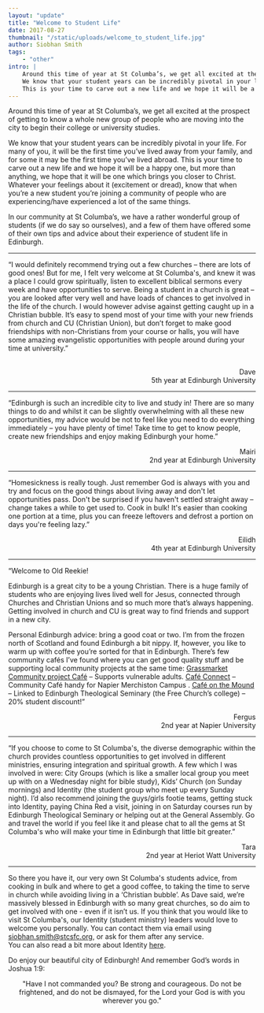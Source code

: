 ```yaml
---
layout: "update"
title: "Welcome to Student Life"
date: 2017-08-27
thumbnail: "/static/uploads/welcome_to_student_life.jpg"
author: Siobhan Smith
tags: 
    - "other"
intro: |
    Around this time of year at St Columba’s, we get all excited at the prospect of getting to know a whole new group of people who are moving into the city to begin their college or university studies.
    We know that your student years can be incredibly pivotal in your life.
    This is your time to carve out a new life and we hope it will be a happy one, but more than anything, we hope that it will be one which brings you closer to Christ.
---
```

<p>Around this time of year at St Columba’s, we get all excited at the prospect of getting to know a whole new group of people who are moving into the city to begin their college or university studies.</p><p>We know that your student years can be incredibly pivotal in your life. For many of you, it will be the first time you’ve lived away from your family, and for some it may be the first time you’ve lived abroad. This is your time to carve out a new life and we hope it will be a happy one, but more than anything, we hope that it will be one which brings you closer to Christ. Whatever your feelings about it (excitement or dread), know that when you’re a new student you’re joining a community of people who are experiencing/have experienced a lot of the same things.</p><p>In our community at St Columba’s, we have a rather wonderful group of students (if we do say so ourselves), and a few of them have offered some of their own tips and advice about their experience of student life in Edinburgh.<br></p><hr><p>“I would definitely recommend trying out a few churches – there are lots of good ones! But for me, I felt very welcome at St Columba's, and knew it was a place I could grow spiritually, listen to excellent biblical sermons every week and have opportunities to serve. Being a student in a church is great – you are looked after very well and have loads of chances to get involved in the life of the church. I would however advise against getting caught up in a Christian bubble. It’s easy to spend most of your time with your new friends from church and CU (Christian Union), but don’t forget to make good friendships with non-Christians from your course or halls, you will have some amazing evangelistic opportunities with people around during your time at university.”</p><p style="text-align: right;" rel="text-align: right;"><br>Dave<br>5th year at Edinburgh University<br></p><hr><p>“Edinburgh is such an incredible city to live and study in! There are so many things to do and whilst it can be slightly overwhelming with all these new opportunities, my advice would be not to feel like you need to do everything immediately – you have plenty of time! Take time to get to know people, create new friendships and enjoy making Edinburgh your home.”</p><p style="text-align: right;">Mairi<br>2nd year at Edinburgh University<br></p><hr><p>“Homesickness is really tough. Just remember God is always with you and try and focus on the good things about living away and don't let opportunities pass. Don't be surprised if you haven't settled straight away – change takes a while to get used to. Cook in bulk! It's easier than cooking one portion at a time, plus you can freeze leftovers and defrost a portion on days you're feeling lazy.”</p><p style="text-align: right;">Eilidh<br>4th year at Edinburgh University<br></p><hr><p>“Welcome to Old Reekie!</p><p>Edinburgh is a great city to be a young Christian. There is a huge family of students who are enjoying lives lived well for Jesus, connected through Churches and Christian Unions and so much more that’s always happening. Getting involved in church and CU is great way to find friends and support in a new city.</p><p>Personal Edinburgh advice: bring a good coat or two. I’m from the frozen north of Scotland and found Edinburgh a bit nippy. If, however, you like to warm up with coffee you’re sorted for that in Edinburgh. There’s few community cafés I’ve found where you can get good quality stuff and be supporting local community projects at the same time: <a href="http://grassmarket.org/cafe/" target="_blank">Grassmarket Community project Café</a> – Supports vulnerable adults. <a href="http://www.edinburghcommunitycafes.org.uk/cafe-connect.html" target="_blank">Café Connect</a> – Community Café handy for Napier Merchiston Campus . <a href="https://www.facebook.com/CafeontheMound" target="_blank">Café on the Mound</a> – Linked to Edinburgh Theological Seminary (the Free Church’s college) – 20% student discount!”</p><p style="text-align: right;">Fergus<br>2nd year at Napier University<br></p><hr><p>“If you choose to come to St Columba's, the diverse demographic within the church provides countless opportunities to get involved in different ministries, ensuring integration and spiritual growth. A few which I was involved in were: City Groups (which is like a smaller local group you meet up with on a Wednesday night for bible study), Kids’ Church (on Sunday mornings) and Identity (the student group who meet up every Sunday night). I’d also recommend joining the guys/girls footie teams, getting stuck into Identity, paying China Red a visit, joining in on Saturday courses run by Edinburgh Theological Seminary or helping out at the General Assembly. Go and travel the world if you feel like it and please chat to all the gems at St Columba's who will make your time in Edinburgh that little bit greater.”</p><p style="text-align: right;">Tara<br>2nd year at Heriot Watt University<br></p><hr><p>So there you have it, our very own St Columba's students advice, from cooking in bulk and where to get a good coffee, to taking the time to serve in church while avoiding living in a ‘Christian bubble’. As Dave said, we’re massively blessed in Edinburgh with so many great churches, so do aim to get involved with one - even if it isn’t us. If you think that you would like to visit St Columba's, our Identity (student ministry) leaders would love to welcome you personally. You can contact them via email using <a href="mailto:siobhan.smith@stcsfc.org">siobhan.smith@stcsfc.org</a>, or ask for them after any service. <br>You can also read a bit more about Identity <a href="https://stcolumbas.freechurch.org/connect/ministries">here</a>.</p><p>Do enjoy our beautiful city of Edinburgh! And remember God’s words in Joshua 1:9:</p><p style="text-align: center;">"Have I not commanded you? Be strong and courageous. Do not be frightened, and do not be dismayed, for the Lord your God is with you wherever you go."</p>
